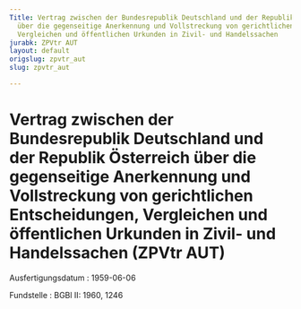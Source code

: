 ```yaml
---
Title: Vertrag zwischen der Bundesrepublik Deutschland und der Republik Österreich
  über die gegenseitige Anerkennung und Vollstreckung von gerichtlichen Entscheidungen,
  Vergleichen und öffentlichen Urkunden in Zivil- und Handelssachen
jurabk: ZPVtr AUT
layout: default
origslug: zpvtr_aut
slug: zpvtr_aut

---
```


# Vertrag zwischen der Bundesrepublik Deutschland und der Republik Österreich über die gegenseitige Anerkennung und Vollstreckung von gerichtlichen Entscheidungen, Vergleichen und öffentlichen Urkunden in Zivil- und Handelssachen (ZPVtr AUT)

Ausfertigungsdatum
:   1959-06-06

Fundstelle
:   BGBl II: 1960, 1246

